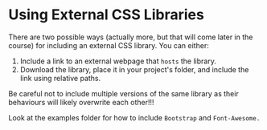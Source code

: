 # Using External CSS Libraries 

There are two possible ways (actually more, but that will come later in the course) for including an external CSS library. You can either:

1. Include a link to an external webpage that `hosts` the library. 
2. Download the library, place it in your project's folder, and include the link using relative paths.

Be careful not to include multiple versions of the same library as their behaviours will likely overwrite each other!!!

Look at the examples folder for how to include `Bootstrap` and `Font-Awesome.`
